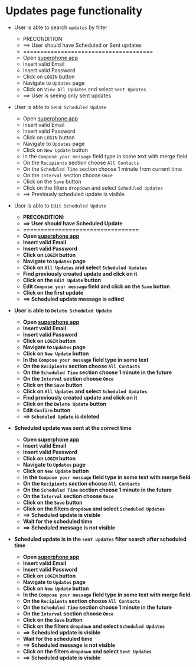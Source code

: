 # Updates page functionality

* User is able to search `updates` by filter
    * PRECONDITION:
    * ==> User should have Scheduled or Sent updates
    * ======================================
    * Open [superphone app](https://app.superphone-stage.com/segments)
    * Insert valid Email
    * Insert valid Password
    * Click on `LOGIN` button
    * Navigate to `Updates` page
    * Click on `View All Updates` snd select `Sent Updates`
    * ==> User is seeing only sent updates


* User is able to `Send Scheduled Update`
    * Open [superphone app](https://app.superphone-stage.com/segments)
    * Insert valid Email
    * Insert valid Password
    * Click on `LOGIN` button
    * Navigate to `Updates` page
    * Click on `New Update` button
    * In the `Compose your message` field type in some text with merge field
    * On the `Recipients` section choose `All Contacts`
    * On the `Scheduled Time` section choose 1 minute from current time
    * On the `Interval` section choose `Once`
    * Click on the `Save` button
    * Click on the filters `dropdown` and select `Scheduled Updates`
    * ==> Previously scheduled update is visible


* User is able to `Edit Scheduled Update`
    * <b>PRECONDITION:
    * ==> User should have Scheduled Update
    * =================================
    * Open [superphone app](https://app.superphone-stage.com/segments)
    * Insert valid Email
    * Insert valid Password
    * Click on `LOGIN` button
    * Navigate to `Updates` page
    * Click on `All Updates` and select `Scheduled Updates`
    * Find previously created update and click on it
    * Click on the `Edit Update` button
    * Edit `Compose your message` field and click on the `Save` button
    * Click on the first update
    * ==> Scheduled update message is edited


* User is able to `Delete Scheduled Update`
    * Open [superphone app](https://app.superphone-stage.com/segments)
    * Insert valid Email
    * Insert valid Password
    * Click on `LOGIN` button
    * Navigate to `Updates` page
    * Click on `New Update` button
    * In the `Compose your message` field type in some text
    * On the `Recipients` section choose `All Contacts`
    * On the `Scheduled Time` section choose 1 minute in the future
    * On the `Interval` section choose `Once`
    * Click on the `Save` button
    * Click on `All Updates` and select `Scheduled Updates`
    * Find previously created update and click on it
    * Click on the `Delete Update` button
    * Edit `Confirm` button
    * ==> `Scheduled Update` is deleted


* Scheduled update was sent at the correct time
  * Open [superphone app](https://app.superphone-stage.com/segments)
  * Insert valid Email 
  * Insert valid Password
  * Click on `LOGIN` button
  * Navigate to `Updates` page
  * Click on `New Update` button
  * In the `Compose your message` field type in some text with merge field
  * On the `Recipients` section choose `All Contacts`
  * On the `Scheduled Time` section choose 1 minute in the future
  * On the `Interval` section choose `Once`
  * Click on the `Save` button
  * Click on the filters `dropdown` and select `Scheduled Updates`
  * ==> Scheduled update is visible
  * Wait for the scheduled time
  * ==> Scheduled message is not visible


* Scheduled update is in the `sent updates` filter search after scheduled time
  * Open [superphone app](https://app.superphone-stage.com/segments)
  * Insert valid Email
  * Insert valid Password
  * Click on `LOGIN` button
  * Navigate to `Updates` page
  * Click on `New Update` button
  * In the `Compose your message` field type in some text with merge field
  * On the `Recipients` section choose `All Contacts`
  * On the `Scheduled Time` section choose 1 minute in the future
  * On the `Interval` section choose `Once`
  * Click on the `Save` button
  * Click on the filters `dropdown` and select `Scheduled Updates`
  * ==> Scheduled update is visible
  * Wait for the scheduled time
  * ==> Scheduled message is not visible
  * Click on the filters `dropdown` and select `Sent Updates`
  * ==> Scheduled update is visible
